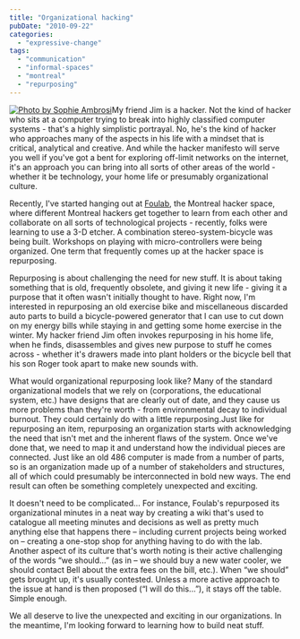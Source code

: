 ```yaml
---
title: "Organizational hacking"
pubDate: "2010-09-22"
categories: 
  - "expressive-change"
tags: 
  - "communication"
  - "informal-spaces"
  - "montreal"
  - "repurposing"
---
```


[![](https://organizationunbound.org/wp-content/uploads/2010/09/FoulabFull-300x225.jpg "Photo by Sophie Ambrosi")](https://organizationunbound.org/wp-content/uploads/2010/09/FoulabFull.jpg)My friend Jim is a hacker. Not the kind of hacker who sits at a computer trying to break into highly classified computer systems - that's a highly simplistic portrayal. No, he's the kind of hacker who approaches many of the aspects in his life with a mindset that is critical, analytical and creative. And while the hacker manifesto will serve you well if you've got a bent for exploring off-limit networks on the internet, it's an approach you can bring into all sorts of other areas of the world - whether it be technology, your home life or presumably organizational culture.

Recently, I've started hanging out at [Foulab](http://foulab.org/en/wiki/Index_Page), the Montreal hacker space, where different Montreal hackers get together to learn from each other and collaborate on all sorts of technological projects - recently, folks were learning to use a 3-D etcher. A combination stereo-system-bicycle was being built. Workshops on playing with micro-controllers were being organized. One term that frequently comes up at the hacker space is repurposing.

Repurposing is about challenging the need for new stuff. It is about taking something that is old, frequently obsolete, and giving it new life - giving it a purpose that it often wasn't initially thought to have. Right now, I'm interested in repurposing an old exercise bike and miscellaneous discarded auto parts to build a bicycle-powered generator that I can use to cut down on my energy bills while staying in and getting some home exercise in the winter. My hacker friend Jim often invokes repurposing in his home life, when he finds, disassembles and gives new purpose to stuff he comes across - whether it's drawers made into plant holders or the bicycle bell that his son Roger took apart to make new sounds with.

What would organizational repurposing look like? Many of the standard organizational models that we rely on (corporations, the educational system, etc.) have designs that are clearly out of date, and they cause us more problems than they're worth - from environmental decay to individual burnout. They could certainly do with a little repurposing.Just like for repurposing an item, repurposing an organization starts with acknowledging the need that isn't met and the inherent flaws of the system. Once we've done that, we need to map it and understand how the individual pieces are connected. Just like an old 486 computer is made from a number of parts, so is an organization made up of a number of stakeholders and structures, all of which could presumably be interconnected in bold new ways. The end result can often be something completely unexpected and exciting.

It doesn't need to be complicated... For instance, Foulab's repurposed its organizational minutes in a neat way by creating a wiki that's used to catalogue all meeting minutes and decisions as well as pretty much anything else that happens there – including current projects being worked on – creating a one-stop shop for anything having to do with the lab. Another aspect of its culture that's worth noting is their active challenging of the words “we should...” (as in – we should buy a new water cooler, we should contact Bell about the extra fees on the bill, etc.). When “we should” gets brought up, it's usually contested. Unless a more active approach to the issue at hand is then proposed (“I will do this...”), it stays off the table. Simple enough.

We all deserve to live the unexpected and exciting in our organizations. In the meantime, I'm looking forward to learning how to build neat stuff.
